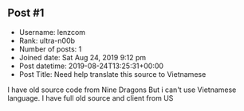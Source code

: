 ## Post #1
- Username: lenzcom
- Rank: ultra-n00b
- Number of posts: 1
- Joined date: Sat Aug 24, 2019 9:12 pm
- Post datetime: 2019-08-24T13:25:31+00:00
- Post Title: Need help translate this source to Vietnamese

I have old source code from Nine Dragons 
But i can't use Vietnamese language.
I have full old source and client from US
